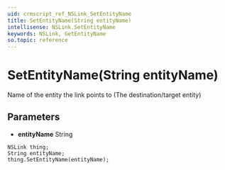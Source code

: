 ```yaml
---
uid: crmscript_ref_NSLink_SetEntityName
title: SetEntityName(String entityName)
intellisense: NSLink.SetEntityName
keywords: NSLink, GetEntityName
so.topic: reference
---
```


# SetEntityName(String entityName)

Name of the entity the link points to (The destination/target entity)

## Parameters

* **entityName** String

```crmscript
NSLink thing;
String entityName;
thing.SetEntityName(entityName);
```

